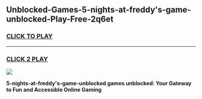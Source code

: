 
## Unblocked-Games-5-nights-at-freddy's-game-unblocked-Play-Free-2q6et
<h3>
<a href="https://premium76.site?title=5-nights-at-freddy's-game-unblocked&ref=18A1">CLICK TO PLAY</a></h3>
<hr>

<h3>
<a href="https://premium76.site?title=5-nights-at-freddy's-game-unblocked&ref=18A1">CLICK 2 PLAY</a>
  
</h3>

<a href="https://premium76.site?title=5-nights-at-freddy's-game-unblocked&ref=18A1"><img src="https://clearcache.store/games.png"></a>


**5-nights-at-freddy's-game-unblocked games unblocked: Your Gateway to Fun and Accessible Online Gaming**
